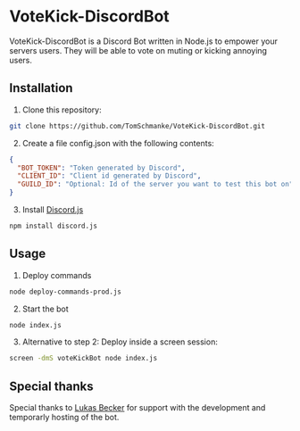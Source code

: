 # VoteKick-DiscordBot

VoteKick-DiscordBot is a Discord Bot written in Node.js to empower your servers users.
They will be able to vote on muting or kicking annoying users.

## Installation

1. Clone this repository:
```bash
git clone https://github.com/TomSchmanke/VoteKick-DiscordBot.git
```

2. Create a file config.json with the following contents:
```json
{
  "BOT_TOKEN": "Token generated by Discord",
  "CLIENT_ID": "Client id generated by Discord",
  "GUILD_ID": "Optional: Id of the server you want to test this bot on"
}
```

3. Install [Discord.js](https://discord.js.org/#/)
```bash
npm install discord.js
```

## Usage

1. Deploy commands 
```bash
node deploy-commands-prod.js
```

2. Start the bot
```bash
node index.js
```

3. Alternative to step 2: Deploy inside a screen session:
```bash
screen -dmS voteKickBot node index.js
```

## Special thanks

Special thanks to [Lukas Becker](https://github.com/lukas-becker) for support with the development and temporarly hosting of the bot.
